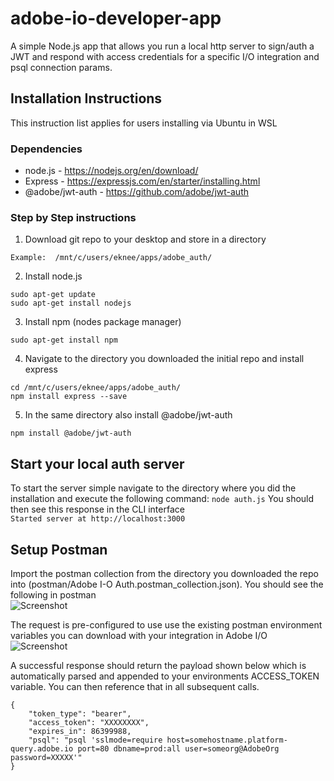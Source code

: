 # adobe-io-developer-app
 
A simple Node.js app that allows you run a local http server to sign/auth a JWT and respond with access credentials for a specific I/O integration and psql connection params.

## Installation Instructions
This instruction list applies for users installing via Ubuntu in WSL

### Dependencies
* node.js - https://nodejs.org/en/download/
* Express - https://expressjs.com/en/starter/installing.html
* @adobe/jwt-auth - https://github.com/adobe/jwt-auth


### Step by Step instructions
1. Download git repo to your desktop and store in a directory  
```
Example:  /mnt/c/users/eknee/apps/adobe_auth/
```

2. Install node.js  
```
sudo apt-get update
sudo apt-get install nodejs
```

3. Install npm (nodes package manager)  
```
sudo apt-get install npm
```

4. Navigate to the directory you downloaded the initial repo and install express
```
cd /mnt/c/users/eknee/apps/adobe_auth/
npm install express --save
```

5. In the same directory also install @adobe/jwt-auth  
```
npm install @adobe/jwt-auth
```

## Start your local auth server
To start the server simple navigate to the directory where you did the installation and execute the following command:
```node auth.js```
You should then see this response in the CLI interface  
```Started server at http://localhost:3000```


## Setup Postman
Import the postman collection from the directory you downloaded the repo into (postman/Adobe I-O Auth.postman_collection.json).  You should see the following in postman  
![Screenshot](images/postman_collection.png)

The request is pre-configured to use use the existing postman environment variables you can download with your integration in Adobe I/O  
![Screenshot](images/postman_request.png)

A successful response should return the payload shown below which is automatically parsed and appended to your environments ACCESS_TOKEN variable.  You can then reference that in all subsequent calls.
```
{
    "token_type": "bearer",
    "access_token": "XXXXXXXX",
    "expires_in": 86399988,
    "psql": "psql 'sslmode=require host=somehostname.platform-query.adobe.io port=80 dbname=prod:all user=someorg@AdobeOrg password=XXXXX'"
}
```


